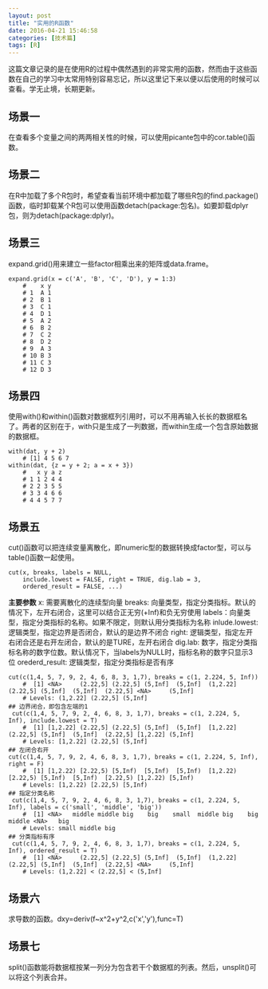 ```yaml
---
layout: post
title: "实用的R函数"
date: 2016-04-21 15:46:58
categories: [技术篇]
tags: [R]
---
```

这篇文章记录的是在使用R的过程中偶然遇到的非常实用的函数，然而由于这些函数在自己的学习中太常用特别容易忘记，所以这里记下来以便以后使用的时候可以查看。学无止境，长期更新。
## 场景一
在查看多个变量之间的两两相关性的时候，可以使用picante包中的cor.table()函数。
## 场景二
在R中加载了多个R包时，希望查看当前环境中都加载了哪些R包的find.package()函数，临时卸载某个R包可以使用函数detach(package:包名)。如要卸载dplyr包，则为detach(package:dplyr)。
## 场景三
expand.grid()用来建立一些factor相乘出来的矩阵或data.frame。<!--more-->
```
expand.grid(x = c('A', 'B', 'C', 'D'), y = 1:3)
	#    x y
	# 1  A 1
	# 2  B 1
	# 3  C 1
	# 4  D 1
	# 5  A 2
	# 6  B 2
	# 7  C 2
	# 8  D 2
	# 9  A 3
	# 10 B 3
	# 11 C 3
	# 12 D 3
```
## 场景四
使用with()和within()函数对数据框列引用时，可以不用再输入长长的数据框名了。两者的区别在于，with只是生成了一列数据，而within生成一个包含原始数据的数据框。
```
with(dat, y + 2)
	# [1] 4 5 6 7
within(dat, {z = y + 2; a = x + 3})
	#   x y a z
	# 1 1 2 4 4
	# 2 2 3 5 5
	# 3 3 4 6 6
	# 4 4 5 7 7
```
## 场景五
cut()函数可以把连续变量离散化，即numeric型的数据转换成factor型，可以与table()函数一起使用。
```
cut(x, breaks, labels = NULL,
    include.lowest = FALSE, right = TRUE, dig.lab = 3,
    ordered_result = FALSE, ...)
```
**主要参数**
x: 需要离散化的连续型向量
breaks: 向量类型，指定分类指标。默认的情况下，左开右闭合，这里可以结合正无穷(+Inf)和负无穷使用
labels：向量类型，指定分类指标的名称。如果不限定，则默认用分类指标为名称
inlude.lowest: 逻辑类型，指定边界是否闭合，默认的是边界不闭合
right: 逻辑类型，指定左开右闭合还是右开左闭合，默认的是TURE，左开右闭合
dig.lab: 数字，指定分类指标名称的数字位数。默认情况下，当labels为NULL时，指标名称的数字只显示3位
orederd_result: 逻辑类型，指定分类指标是否有序
```
cut(c(1,4, 5, 7, 9, 2, 4, 6, 8, 3, 1,7), breaks = c(1, 2.224, 5, Inf))
	#  [1] <NA>     (2.22,5] (2.22,5] (5,Inf]  (5,Inf]  (1,2.22] (2.22,5] (5,Inf]  (5,Inf]  (2.22,5] <NA>     (5,Inf] 
	# Levels: (1,2.22] (2.22,5] (5,Inf]
## 边界闭合，即包含左端的1
 cut(c(1,4, 5, 7, 9, 2, 4, 6, 8, 3, 1,7), breaks = c(1, 2.224, 5, Inf), include.lowest = T)
	#  [1] [1,2.22] (2.22,5] (2.22,5] (5,Inf]  (5,Inf]  [1,2.22] (2.22,5] (5,Inf]  (5,Inf]  (2.22,5] [1,2.22] (5,Inf] 
	# Levels: [1,2.22] (2.22,5] (5,Inf]
## 左闭合右开
cut(c(1,4, 5, 7, 9, 2, 4, 6, 8, 3, 1,7), breaks = c(1, 2.224, 5, Inf), right = F)
	#  [1] [1,2.22) [2.22,5) [5,Inf)  [5,Inf)  [5,Inf)  [1,2.22) [2.22,5) [5,Inf)  [5,Inf)  [2.22,5) [1,2.22) [5,Inf) 
	# Levels: [1,2.22) [2.22,5) [5,Inf)
## 指定分类名称
 cut(c(1,4, 5, 7, 9, 2, 4, 6, 8, 3, 1,7), breaks = c(1, 2.224, 5, Inf), labels = c('small', 'middle', 'big'))
	#  [1] <NA>   middle middle big    big    small  middle big    big    middle <NA>   big   
	# Levels: small middle big
## 分类指标有序
 cut(c(1,4, 5, 7, 9, 2, 4, 6, 8, 3, 1,7), breaks = c(1, 2.224, 5, Inf), ordered_result = T)
	#  [1] <NA>     (2.22,5] (2.22,5] (5,Inf]  (5,Inf]  (1,2.22] (2.22,5] (5,Inf]  (5,Inf]  (2.22,5] <NA>     (5,Inf] 
	# Levels: (1,2.22] < (2.22,5] < (5,Inf]
```
## 场景六
求导数的函数。dxy=deriv(f~x^2+y^2,c('x','y'),func=T) 
## 场景七
split()函数能将数据框按某一列分为包含若干个数据框的列表。然后，unsplit()可以将这个列表合并。